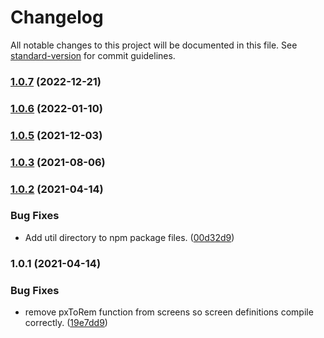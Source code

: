 # Changelog

All notable changes to this project will be documented in this file. See [standard-version](https://github.com/conventional-changelog/standard-version) for commit guidelines.

### [1.0.7](https://github.com/aeries-design/tailwind-config/compare/v1.0.6...v1.0.7) (2022-12-21)

### [1.0.6](https://github.com/aeries-design/tailwind-config/compare/v1.0.5...v1.0.6) (2022-01-10)

### [1.0.5](https://github.com/aeries-design/tailwind-config/compare/v1.0.3...v1.0.5) (2021-12-03)

### [1.0.3](https://github.com/aeries-design/tailwind-config/compare/v1.0.2...v1.0.3) (2021-08-06)

### [1.0.2](https://github.com/aeries-design/tailwind-config/compare/v1.0.1...v1.0.2) (2021-04-14)


### Bug Fixes

* Add util directory to npm package files. ([00d32d9](https://github.com/aeries-design/tailwind-config/commit/00d32d9ecdeebebab284cb3f1ab5f1e6aabccccf))

### 1.0.1 (2021-04-14)


### Bug Fixes

* remove pxToRem function from screens so screen definitions compile correctly. ([19e7dd9](https://github.com/aeries-design/tailwind-config/commit/19e7dd940bd2619c6ca85dd49e64bf53d6f613f1))

